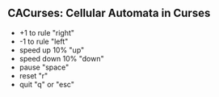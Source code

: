 CACurses: Cellular Automata in Curses
----------

* +1 to rule "right"
* -1 to rule "left"
* speed up 10% "up"
* speed down 10% "down"
* pause "space"
* reset "r"
* quit "q" or "esc"
